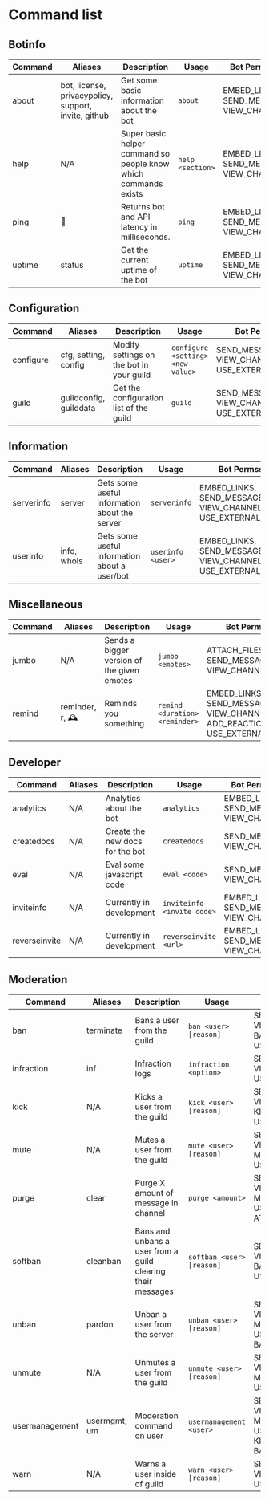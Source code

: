 # Command list

## Botinfo

| Command 	| Aliases                                             	| Description                                                     	| Usage              	| Bot Permssion                             |
|---------	|-----------------------------------------------------	|-----------------------------------------------------------------	|--------------------	|------------------------------------------	|
| about | bot, license, privacypolicy, support, invite, github | Get some basic information about the bot | ``about`` | EMBED_LINKS, SEND_MESSAGES, VIEW_CHANNEL | 
| help | N/A | Super basic helper command so people know which commands exists | ``help <section>`` | EMBED_LINKS, SEND_MESSAGES, VIEW_CHANNEL | 
| ping | 🏓 | Returns bot and API latency in milliseconds. | ``ping`` | EMBED_LINKS, SEND_MESSAGES, VIEW_CHANNEL | 
| uptime | status | Get the current uptime of the bot | ``uptime`` | EMBED_LINKS, SEND_MESSAGES, VIEW_CHANNEL | 

## Configuration

| Command 	| Aliases                                             	| Description                                                     	| Usage              	| Bot Permssion                             |
|---------	|-----------------------------------------------------	|-----------------------------------------------------------------	|--------------------	|------------------------------------------	|
| configure | cfg, setting, config | Modify settings on the bot in your guild | ``configure <setting> <new value>`` | SEND_MESSAGES, VIEW_CHANNEL, USE_EXTERNAL_EMOJIS | 
| guild | guildconfig, guilddata | Get the configuration list of the guild | ``guild`` | SEND_MESSAGES, VIEW_CHANNEL, USE_EXTERNAL_EMOJIS | 

## Information

| Command 	| Aliases                                             	| Description                                                     	| Usage              	| Bot Permssion                             |
|---------	|-----------------------------------------------------	|-----------------------------------------------------------------	|--------------------	|------------------------------------------	|
| serverinfo | server | Gets some useful information about the server | ``serverinfo`` | EMBED_LINKS, SEND_MESSAGES, VIEW_CHANNEL, USE_EXTERNAL_EMOJIS | 
| userinfo | info, whois | Gets some useful information about a user/bot | ``userinfo <user>`` | EMBED_LINKS, SEND_MESSAGES, VIEW_CHANNEL, USE_EXTERNAL_EMOJIS | 

## Miscellaneous

| Command 	| Aliases                                             	| Description                                                     	| Usage              	| Bot Permssion                             |
|---------	|-----------------------------------------------------	|-----------------------------------------------------------------	|--------------------	|------------------------------------------	|
| jumbo | N/A | Sends a bigger version of the given emotes  | ``jumbo <emotes>`` | ATTACH_FILES, SEND_MESSAGES, VIEW_CHANNEL | 
| remind | reminder, r, 🕰️ | Reminds you something | ``remind <duration> <reminder>`` | EMBED_LINKS, SEND_MESSAGES, VIEW_CHANNEL, ADD_REACTIONS, USE_EXTERNAL_EMOJIS | 

## Developer

| Command 	| Aliases                                             	| Description                                                     	| Usage              	| Bot Permssion                             |
|---------	|-----------------------------------------------------	|-----------------------------------------------------------------	|--------------------	|------------------------------------------	|
| analytics | N/A | Analytics about the bot | ``analytics`` | EMBED_LINKS, SEND_MESSAGES, VIEW_CHANNEL | 
| createdocs | N/A | Create the new docs for the bot | ``createdocs`` | SEND_MESSAGES, VIEW_CHANNEL | 
| eval | N/A | Eval some javascript code | ``eval <code>`` | SEND_MESSAGES, VIEW_CHANNEL | 
| inviteinfo | N/A | Currently in development | ``inviteinfo <invite code>`` | EMBED_LINKS, SEND_MESSAGES, VIEW_CHANNEL | 
| reverseinvite | N/A | Currently in development | ``reverseinvite <url>`` | EMBED_LINKS, SEND_MESSAGES, VIEW_CHANNEL | 

## Moderation

| Command 	| Aliases                                             	| Description                                                     	| Usage              	| Bot Permssion                             |
|---------	|-----------------------------------------------------	|-----------------------------------------------------------------	|--------------------	|------------------------------------------	|
| ban | terminate | Bans a user from the guild | ``ban <user> [reason]`` | SEND_MESSAGES, VIEW_CHANNEL, BAN_MEMBERS, USE_EXTERNAL_EMOJIS | 
| infraction | inf | Infraction logs | ``infraction <option>`` | SEND_MESSAGES, VIEW_CHANNEL, USE_EXTERNAL_EMOJIS | 
| kick | N/A | Kicks a user from the guild | ``kick <user> [reason]`` | SEND_MESSAGES, VIEW_CHANNEL, KICK_MEMBERS, USE_EXTERNAL_EMOJIS | 
| mute | N/A | Mutes a user from the guild | ``mute <user> [reason]`` | SEND_MESSAGES, VIEW_CHANNEL, MANAGE_ROLES, USE_EXTERNAL_EMOJIS | 
| purge | clear | Purge X amount of message in channel | ``purge <amount>`` | SEND_MESSAGES, VIEW_CHANNEL, MANAGE_MESSAGES, USE_EXTERNAL_EMOJIS, ATTACH_FILES | 
| softban | cleanban | Bans and unbans a user from a guild clearing their messages | ``softban <user> [reason]`` | SEND_MESSAGES, VIEW_CHANNEL, BAN_MEMBERS, USE_EXTERNAL_EMOJIS | 
| unban | pardon | Unban a user from the server | ``unban <user> [reason]`` | SEND_MESSAGES, VIEW_CHANNEL, MANAGE_MESSAGES, USE_EXTERNAL_EMOJIS, BAN_MEMBERS | 
| unmute | N/A | Unmutes a user from the guild | ``unmute <user> [reason]`` | SEND_MESSAGES, VIEW_CHANNEL, MANAGE_ROLES, USE_EXTERNAL_EMOJIS | 
| usermanagement | usermgmt, um | Moderation command on user | ``usermanagement <user>`` | SEND_MESSAGES, VIEW_CHANNEL, MANAGE_ROLES, USE_EXTERNAL_EMOJIS, KICK_MEMBERS, BAN_MEMBERS | 
| warn | N/A | Warns a user inside of guild | ``warn <user> [reason]`` | SEND_MESSAGES, VIEW_CHANNEL, USE_EXTERNAL_EMOJIS | 
